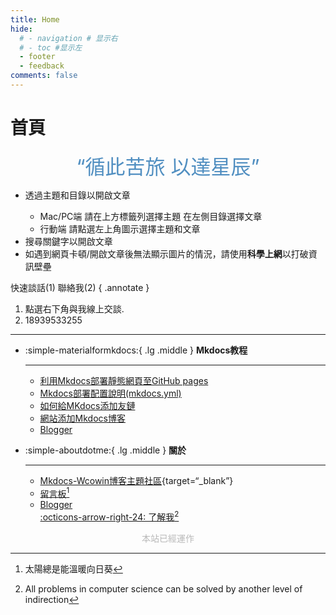 ```yaml
---
title: Home
hide:
  # - navigation # 显示右
  # - toc #显示左
  - footer
  - feedback
comments: false
---
```

# 首頁

<!-- <center><font  color= #518FC1 size=6>“循此苦旅，以达星辰”</font></center> -->
<center><font  color= #518FC1 size=6 class="ml3">“循此苦旅 以達星辰”</font></center>
<script src="https://cdnjs.cloudflare.com/ajax/libs/animejs/2.0.2/anime.min.js"></script>


<!-- <center>
<font  color= #608DBD size=3>
<span id="jinrishici-sentence">正在加载今日诗词....</span>
<script src="https://sdk.jinrishici.com/v2/browser/jinrishici.js" charset="utf-8"></script>
</font>
</center> -->

<!-- <center>
<font  color= #608DBD size=3>
<span id="hitokoto-sentence">正在加载一言....</span>
<script src="https://v1.hitokoto.cn"></script>
</font>
</center> -->

<!-- <center>
<font  color= #608DBD size=3>
<p id="hitokoto">
  <a href="#" id="hitokoto_text" target="_blank"></a>
</p>
<script>
  fetch('https://v1.hitokoto.cn')
    .then(response => response.json())
    .then(data => {
      const hitokoto = document.querySelector('#hitokoto_text')
      hitokoto.href = `https://hitokoto.cn/?uuid=${data.uuid}`
      hitokoto.innerText = data.hitokoto
    })
    .catch(console.error)
</script>
</font>
</center> -->


<div id="rcorners2" >
  <div id="rcorners1">
    <!-- <i class="fa fa-calendar" style="font-size:100"></i> -->
    <body>
      <font color="#4351AF">
        <p class="p1"></p>
<script defer>
    //格式：2020年04月12日 10:20:00 星期二
    function format(newDate) {
        var day = newDate.getDay();
        var y = newDate.getFullYear();
        var m =
            newDate.getMonth() + 1 < 10
                ? "0" + (newDate.getMonth() + 1)
                : newDate.getMonth() + 1;
        var d =
            newDate.getDate() < 10 ? "0" + newDate.getDate() : newDate.getDate();
        var h =
            newDate.getHours() < 10 ? "0" + newDate.getHours() : newDate.getHours();
        var min =
            newDate.getMinutes() < 10
                ? "0" + newDate.getMinutes()
                : newDate.getMinutes();
        var s =
            newDate.getSeconds() < 10
                ? "0" + newDate.getSeconds()
                : newDate.getSeconds();
        var dict = {
            1: "一",
            2: "二",
            3: "三",
            4: "四",
            5: "五",
            6: "六",
            0: "天",
        };
        //var week=["日","一","二","三","四","五","六"]
        return (
            y +
            "年" +
            m +
            "月" +
            d +
            "日" +
            " " +
            h +
            ":" +
            min +
            ":" +
            s +
            " 星期" +
            dict[day]
        );
    }
    var timerId = setInterval(function () {
        var newDate = new Date();
        var p1 = document.querySelector(".p1");
        if (p1) {
            p1.textContent = format(newDate);
        }
    }, 1000);
</script>
      </font>
    </body>
  </div>
<ul>
     <li>透過主題和目錄以開啟文章</li>
     <ul>
       <li>Mac/PC端 請在上方標籤列選擇主題 在左側目錄選擇文章</li>
       <li>行動端 請點選左上角圖示選擇主題和文章</li>
     </ul>
     <li>搜尋關鍵字以開啟文章</li>
     <li>
       如遇到網頁卡頓/開啟文章後無法顯示圖片的情況，請使用<strong>科學上網</strong>以打破資訊壁壘
     </li>
   </ul>
</div> 
快速談話(1) 聯絡我(2)
{ .annotate }

1. 點選右下角與我線上交談.
2. 18939533255
***  

<div class="grid cards" markdown>

-   :simple-materialformkdocs:{ .lg .middle } __Mkdocs教程__

    ---

    - [利用Mkdocs部署靜態網頁至GitHub pages](../blog/Mkdocs/mkdocs1.md)
    - [Mkdocs部署配置說明(mkdocs.yml)](../blog/Mkdocs/mkdocs2.md)
    - [如何給MKdocs添加友鏈](../blog/websitebeauty/linktech.md)
    - [網站添加Mkdocs博客](../blog/Mkdocs/mkdocsblog.md)
    - [Blogger](../blog/index.md)

-   :simple-aboutdotme:{ .lg .middle } __關於__

    ---
    - [Mkdocs-Wcowin博客主題社區](https://support.qq.com/products/646913/){target=“_blank”}
    - [留言板](../liuyanban.md)[^Knowing-that-loving-you-has-no-ending] 
    - [Blogger](../blog/index.md)   
    [:octicons-arrow-right-24: 了解我](../about/geren.md)[^see-how-much-I-love-you]

</div>
  

[^Knowing-that-loving-you-has-no-ending]:太陽總是能溫暖向日葵 
[^see-how-much-I-love-you]:All problems in computer science can be solved by another level of indirection


<!-- Start of Howxm client code snippet -->
<script>
function _howxm(){_howxmQueue.push(arguments)}
window._howxmQueue=window._howxmQueue||[];
_howxm('setAppID','14429fca-cac1-4551-a472-b046a96ebb75');
(function(){var scriptId='howxm_script';
if(!document.getElementById(scriptId)){
var e=document.createElement('script'),
t=document.getElementsByTagName('script')[0];
e.setAttribute('id',scriptId);
e.type='text/javascript';e.async=!0;
e.src='https://static.howxm.com/sdk.js';
t.parentNode.insertBefore(e,t)}})();
</script>
<!-- End of Howxm client code snippet -->

<!-- <script src="//code.tidio.co/6jmawe9m5wy4ahvlhub2riyrnujz7xxi.js" async></script> -->
</head>



<!-- <head>
<script charset="UTF-8" id="LA_COLLECT" src="//sdk.51.la/js-sdk-pro.min.js"></script>
<script>LA.init({id:"3HOcxvgwJJmkuGUi",ck:"3HOcxvgwJJmkuGUi"})</script>
</head> -->



   <body>
        <font color="#B9B9B9">
        <p style="text-align: center; ">
                <span>本站已經運作</span>
                <span id='box1'></span>
    </p>
      <div id="box1"></div>
      <script>
        function timingTime(){
          let start = '2022-10-20 00:00:00'
          let startTime = new Date(start).getTime()
          let currentTime = new Date().getTime()
          let difference = currentTime - startTime
          let m =  Math.floor(difference / (1000))
          let mm = m % 60  // 秒
          let f = Math.floor(m / 60)
          let ff = f % 60 // 分钟
          let s = Math.floor(f/ 60) // 小时
          let ss = s % 24
          let day = Math.floor(s  / 24 ) // 天数
          return day + "天" + ss + "時" + ff + "分" + mm +'秒'
        }
        setInterval(()=>{
          document.getElementById('box1').innerHTML = timingTime()
        },1000)
      </script>
      </font>
    </body>


<!-- <head>
<script defer src="https://analytics.us.umami.is/script.js" data-website-id="dae37494-1db6-408a-afdd-1868e1a7d41a"></script>
</head> -->
